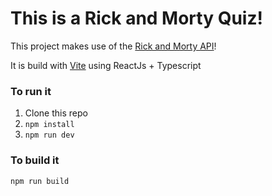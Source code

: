 # This is a Rick and Morty Quiz!

This project makes use of the [Rick and Morty API](https://rickandmortyapi.com/)!

It is build with [Vite](https://vite.dev/) using ReactJs + Typescript

### To run it

1. Clone this repo
2. `npm install`
3. `npm run dev`

### To build it

`npm run build`
